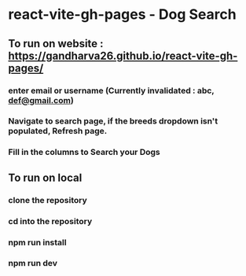 # react-vite-gh-pages - Dog Search

## To run on website : https://gandharva26.github.io/react-vite-gh-pages/
### enter email or username (Currently invalidated : abc, def@gmail.com)
### Navigate to search page, if the breeds dropdown isn't populated, Refresh page.
### Fill in the columns to Search your Dogs



## To run on local
### clone the repository
### cd into the repository
### npm run install
### npm run dev
